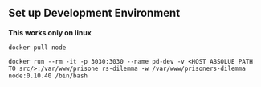 ## Set up Development Environment

__This works only on linux__

`docker pull node`

`docker run --rm -it -p 3030:3030 --name pd-dev -v <HOST ABSOLUE PATH TO src/>:/var/www/prisone rs-dilemma -w /var/www/prisoners-dilemma node:0.10.40 /bin/bash`